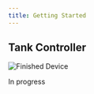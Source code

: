 ```yaml
---
title: Getting Started
---
```


## Tank Controller

![Finished Device](/assets/images/getting_started_finished.jpg)

In progress
